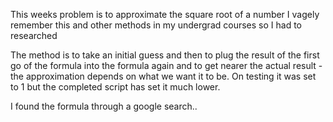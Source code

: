 This weeks problem is to approximate the square root of a number
I vagely remember this and other methods in my undergrad courses so I had to researched

The method is to take an initial guess and then to plug the result of the first go of the formula into the formula again and to get nearer the actual result - the approximation depends on what we want it to be. On testing it was set to 1 but the completed script has set it much lower.

I found the formula through a google search..

